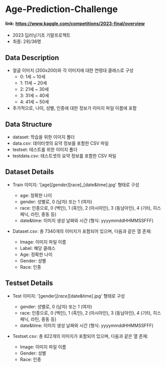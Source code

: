 # Age-Prediction-Challenge
#### link: https://www.kaggle.com/competitions/2023-final/overview
- 2023 딥러닝기초 기말프로젝트
- 최종: 2위/36명

## Data Description
* 얼굴 이미지 (200x200)와 각 이미지에 대한 연령대 클래스로 구성 <br>
  - 0: 1세 ~ 10세 <br>
  - 1: 11세 ~ 20세 <br>
  - 2: 21세 ~ 30세 <br>
  - 3: 31세 ~ 40세 <br>
  - 4: 41세 ~ 50세 <br>
* 추가적으로, 나이, 성별, 인종에 대한 정보가 이미지 파일 이름에 포함

## Data Structure
* dataset: 학습을 위한 이미지 폴더
* data.csv: 데이터셋의 요약 정보를 포함한 CSV 파일
* testset: 테스트를 위한 이미지 폴더
* testdata.csv: 테스트셋의 요약 정보를 포함한 CSV 파일

## Dataset Details
* Train 이미지: '[age]_[gender]_[race]_[date&time].jpg' 형태로 구성
  - age: 정확한 나이
  - gender: 성별로, 0 (남자) 또는 1 (여자)
  - race: 인종으로, 0 (백인), 1 (흑인), 2 (아시아인), 3 (동남아인), 4 (기타, 히스페닉, 라틴, 중동 등)
  - date&time: 이미지 생성 날짜와 시간 (형식: yyyymmddHHMMSSFFF)
 
* Dataset.csv: 총 7340개의 이미지가 포함되어 있으며, 다음과 같은 열 존재:
  - Image: 이미지 파일 이름
  - Label: 해당 클래스
  - Age: 정확한 나이
  - Gender: 성별
  - Race: 인종

## Testset Details
* Test 이미지: '[gender]_[race]_[date&time].jpg' 형태로 구성
  - gender: 성별로, 0 (남자) 또는 1 (여자)
  - race: 인종으로, 0 (백인), 1 (흑인), 2 (아시아인), 3 (동남아인), 4 (기타, 히스페닉, 라틴, 중동 등)
  - date&time: 이미지 생성 날짜와 시간 (형식: yyyymmddHHMMSSFFF)

* Testset.csv: 총 822개의 이미지가 포함되어 있으며, 다음과 같은 열 존재:
  - Image: 이미지 파일 이름
  - Gender: 성별
  - Race: 인종

